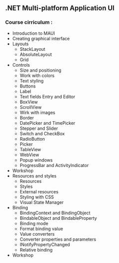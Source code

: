 ## .NET Multi-platform Application UI

### Course cirriculum :

- Introduction to MAUI
- Creating graphical interface
- Layouts
  - StackLayout
  - AbsoluteLayout
  - Grid
- Controls
  - Size and positioning
  - Work with colors
  - Text styling
  - Buttons
  - Label
  - Text fields Entry and Editor
  - BoxView
  - ScrollView
  - Wirk with images
  - Border
  - DatePicker and TimePicker
  - Stepper and Slider
  - Switch and CheckBox
  - RadioButton
  - Picker
  - TableView
  - WebView
  - Popup windows
  - ProgressBar and ActivityIndicator
- Workshop
- Resources and styles
  - Resources
  - Styles
  - External resources
  - Styling with CSS
  - Visual State Manager
- Binding
  - BindingContext and BindingObject
  - BindableObject and BindableProperty
  - Binding mode
  - Format binding value
  - Value converters
  - Converter properties and parameters
  - INotifyPropertyChanged
  - Relative binding
- Workshop

